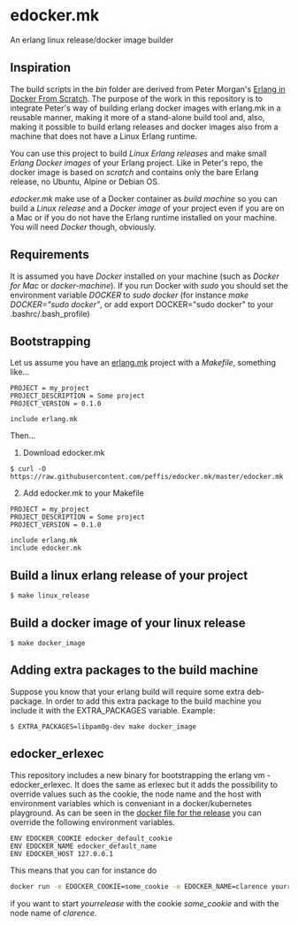 # edocker.mk
An erlang linux release/docker image builder 

## Inspiration
The build scripts in the *bin* folder are derived from Peter Morgan's [Erlang in Docker From Scratch](https://github.com/shortishly/erlang-in-docker-from-scratch). The purpose of the work in this repository 
is to integrate Peter's way of building erlang docker images with erlang.mk in a reusable manner, making it 
more of a stand-alone build tool and, also, making it possible to build erlang releases and docker images
also from a machine that does not have a Linux Erlang runtime.

You can use this project to build *Linux Erlang releases* and make small *Erlang Docker images*
of your Erlang project. Like in Peter's repo, the docker image is based on *scratch* and contains only the 
bare Erlang release, no Ubuntu, Alpine or Debian OS. 

*edocker.mk* make use of a Docker container as *build machine* so you can
build a *Linux release* and a *Docker image* of your project even if you are on a Mac or
if you do not have the Erlang runtime installed on your machine. You will need *Docker* though, 
obviously. 

## Requirements
It is assumed you have *Docker* installed on your machine (such as *Docker for Mac*
or *docker-machine*). If you run Docker with *sudo* you should set the environment 
variable *DOCKER* to *sudo docker* (for instance *make DOCKER="sudo docker"*, or add 
export DOCKER="sudo docker" to your .bashrc/.bash_profile)

## Bootstrapping
Let us assume you have an [erlang.mk](https://erlang.mk) project with a *Makefile*, something like...
```
PROJECT = my_project
PROJECT_DESCRIPTION = Some project
PROJECT_VERSION = 0.1.0

include erlang.mk
```
Then...
1. Download edocker.mk
```
$ curl -O https://raw.githubusercontent.com/peffis/edocker.mk/master/edocker.mk
```

2. Add edocker.mk to your Makefile
```
PROJECT = my_project
PROJECT_DESCRIPTION = Some project
PROJECT_VERSION = 0.1.0

include erlang.mk
include edocker.mk
```

## Build a linux erlang release of your project
```
$ make linux_release
```

## Build a docker image of your linux release
```
$ make docker_image
```

## Adding extra packages to the build machine
Suppose you know that your erlang build will require some extra deb-package. In order to add this extra package to the build machine you include it with the EXTRA_PACKAGES variable. Example:
```
$ EXTRA_PACKAGES=libpam0g-dev make docker_image
```

## edocker_erlexec
This repository includes a new binary for bootstrapping the erlang vm - edocker_erlexec. It does the same as erlexec but it adds the possibility to override values such as the cookie, the node name and the host with environment variables which is conveniant in a docker/kubernetes playground. As can be seen in the [docker file for the release](https://github.com/peffis/edocker.mk/blob/master/builder/Dockerfile.release) you can override the following environment variables. 
```
ENV EDOCKER_COOKIE edocker_default_cookie
ENV EDOCKER_NAME edocker_default_name
ENV EDOCKER_HOST 127.0.0.1
```

This means that you can for instance do
```bash
docker run -e EDOCKER_COOKIE=some_cookie -e EDOCKER_NAME=clarence yourrelease
```
if you want to start _yourrelease_ with the cookie _some_cookie_ and with the node name of _clarence_. 
